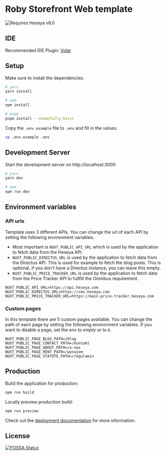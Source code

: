 # Roby Storefront Web template

![Requires Heseya v8.0](https://img.shields.io/badge/Requires_Heseya-v8.0-8f022c)

## IDE

Recommended IDE Plugin: [Volar](https://marketplace.visualstudio.com/items?itemName=Vue.volar)

## Setup

Make sure to install the dependencies:

```bash
# yarn
yarn install

# npm
npm install

# pnpm
pnpm install --shamefully-hoist
```

Copy the `.env.example` file to `.env` and fill in the values.

```bash
cp .env.example .env
```

## Development Server

Start the development server on http://localhost:3000

```bash
# yarn
yarn dev

# npm
npm run dev
```

## Environment variables

### API urls

Template uses 3 different APIs. You can change the url of each API by setting the following environment variables.

- Most important is `NUXT_PUBLIC_API_URL` which is used by the application to fetch data from the Heseya API.
- `NUXT_PUBLIC_DIRECTUS_URL` is used by the application to fetch data from the Directus API. This is used for example to fetch the blog posts. This is optional, if you don't have a Directus instance, you can leave this empty.
- `NUXT_PUBLIC_PRICE_TRACKER_URL` is used by the application to fetch data from the Price Tracker API to fullfill the Omnibus requirement.

```env
NUXT_PUBLIC_API_URL=https://api.heseya.com
NUXT_PUBLIC_DIRECTUS_URL=https://cms.heseya.com
NUXT_PUBLIC_PRICE_TRACKER_URL=https://main-price-tracker.heseya.com
```

### Custom pages

In this template there are 5 custom pages available. You can change the path of each page by setting the following environment variables. If you want to disable a page, set the env to _empty_ or to `0`.

```env
NUXT_PUBLIC_PAGE_BLOG_PATH=/blog
NUXT_PUBLIC_PAGE_CONTACT_PATH=/kontakt
NUXT_PUBLIC_PAGE_ABOUT_PATH=/o-nas
NUXT_PUBLIC_PAGE_RENT_PATH=/wynajem
NUXT_PUBLIC_PAGE_STATUTE_PATH=/regulamin
```

## Production

Build the application for production:

```bash
npm run build
```

Locally preview production build:

```bash
npm run preview
```

Check out the [deployment documentation](https://nuxt.com/docs/getting-started/deployment) for more information.

## License

[![FOSSA Status](https://app.fossa.com/api/projects/git%2Bgithub.com%2Fheseya%2Froby-storefront.svg?type=large)](https://app.fossa.com/projects/git%2Bgithub.com%2Fheseya%2Froby-storefront?ref=badge_large)
